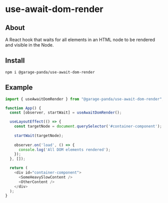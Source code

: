# use-await-dom-render

## About
A React hook that waits for all elements in an HTML node to be rendered and visible in the Node.

## Install
`npm i @garage-panda/use-await-dom-render`

## Example
```typescript
import { useAwaitDomRender } from "@garage-panda/use-await-dom-render";

function App() {
  const [observer, startWait] = useAwaitDomRender();

  useLayoutEffect(() => {
    const targetNode = document.querySelector('#container-component');
    
    startWait(targetNode);
    
    observer.on('load', () => {
      console.log('All DOM elements rendered');
    });
  }, []);

  return (
    <div id="container-component">
      <SomeHeavySlowContent />
      <OtherContent />
    </div>
  );
}
```
